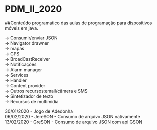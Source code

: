 # PDM_II_2020

##Conteúdo programatico das aulas de programação para dispositivos móveis em java.

-> Consumir/enviar JSON<br/>
-> Navigator drawner<br/>
-> mapas<br/>
-> GPS<br/>
-> BroadCastReceiver<br/>
-> Notificações<br/>
-> Alarm manager<br/>
-> Services<br/>
-> Handler<br/>
-> Content provider<br/>
-> Outros recursos:email/câmera e SMS<br/>
-> Sintetizador de texto<br/>
-> Recursos de multimídia<br/>

30/01/2020 - Jogo de Adedonha<br/>
06/02/2020 - JereSON - Consumo de arquivo JSON nativamente<br/>
13/02/2020 - GreSON - Consumo de arquivo JSON com api GSON<br/>

